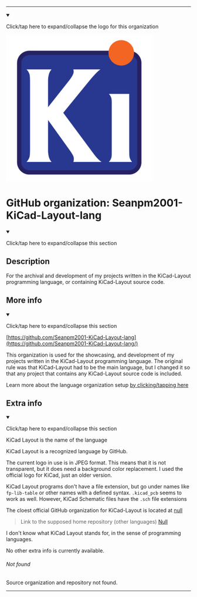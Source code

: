 
***

<!--
<details open><summary><p>Click/tap here to expand/collapse the full resolution (vector) logo for this project</p></summary>

![ failed to load. The file may be missing or corrupt. Check the file path for errors first.](/AdditionalInfo/2/Seanpm2001-KiCad-Layout-lang-lang/ML_logo.svg)

</details>

<details><summary><p>Click/tap here to expand/collapse the non-vector (raster) logo for this project</p></summary>
!-->

<!--

<details><summary><p lang="en">Click/tap here to expand/collapse the unused logo for this organization</p></summary>

![KiCad-Layout_300px.jpeg failed to load. The file may be missing or corrupt. Check the file path for errors first.](/AdditionalInfo/2/Seanpm2001-KiCad-Layout-lang/Unused/KiCad-Layout_300px.jpeg)

!-->
<!-- This logo is not in use, as it is 100x100 pixels smaller than the current one (400x400 pixels) however, I hope for a SVG version in the future.

!-->

</details>

<details open><summary><p lang="en">Click/tap here to expand/collapse the logo for this organization</p></summary>

![KiCad_5_Logo_400px_NoTransparency.jpeg failed to load. The file may be missing or corrupt. Check the file path for errors first.](/AdditionalInfo/2/Seanpm2001-KiCad-Layout-lang/KiCad_5_Logo_400px_NoTransparency.jpeg)

</details>

<!--
</details>
!-->

# GitHub organization: Seanpm2001-KiCad-Layout-lang

<details open><summary><p lang="en">Click/tap here to expand/collapse this section</p></summary>

## Description

For the archival and development of my projects written in the KiCad-Layout programming language, or containing KiCad-Layout source code.

</details>

## More info

<details open><summary><p lang="en">Click/tap here to expand/collapse this section</p></summary>

[https://github.com/Seanpm2001-KiCad-Layout-lang](https://github.com/Seanpm2001-KiCad-Layout-lang/)

This organization is used for the showcasing, and development of my projects written in the KiCad-Layout programming language. The original rule was that KiCad-Layout had to be the main language, but I changed it so that any project that contains any KiCad-Layout source code is included.

Learn more about the language organization setup [by clicking/tapping here](/AdditionalInfo/LanguageOrgs/README.md)

</details>

## Extra info

<details open><summary><p lang="en">Click/tap here to expand/collapse this section</p></summary>

KiCad Layout is the name of the language

KiCad Layout is a recognized language by GitHub.

The current logo in use is in JPEG format. This means that it is not transparent, but it does need a background color replacement. I used the official logo for KiCad, just an older version.

KiCad Layout programs don't have a file extension, but go under names like `fp-lib-table` or other names with a defined syntax. `.kicad_pcb` seems to work as well. However, KiCad Schematic files have the `.sch` file extensions

<!-- The official GitHub organization for KiCad-Layout is located at [QisKit](https://github.com/qiskit/)

> Link to the home repository (JavaScript, KiCad-Layout, Vim Script, other) [QisKit/KiCad-Layout](https://github.com/QISKit/KiCad-Layout/)

!-->

The cloest official GitHub organization for KiCad-Layout is located at [null](#Not-found)

> Link to the supposed home repository (other languages) [Null](#Not-found)

<!-- I currently cannot figure out what file extension KiCad-Layout programs use. !-->

<!-- The logo currently in use is in GIF format, but is not animated.!-->

I don't know what KiCad Layout stands for, in the sense of programming languages.

No other extra info is currently available.

</details>

###### Not found

Source organization and repository not found.

***
